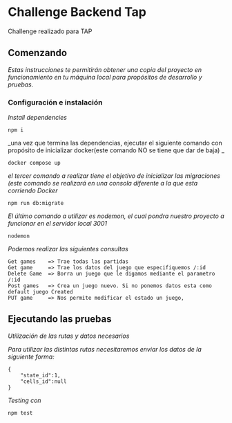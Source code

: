 # Challenge Backend Tap

Challenge realizado para TAP

## Comenzando 

_Estas instrucciones te permitirán obtener una copia del proyecto en funcionamiento en tu máquina local para propósitos de desarrollo y pruebas._

### Configuración e instalación

_Install dependencies_

```
npm i
```

_una vez que termina las dependencias, ejecutar el siguiente comando con propósito de inicializar docker(este comando NO se tiene que dar de baja) _

```
docker compose up
```

_el tercer comando a realizar tiene el objetivo de inicializar las migraciones (este comando se realizará en una consola diferente a la que esta corriendo Docker_

```
npm run db:migrate
```
_El último comando a utilizar es nodemon, el cual pondra nuestro proyecto a funcionar en el servidor local 3001_

```
nodemon
```

_Podemos realizar las siguientes consultas_

```
Get games    => Trae todas las partidas
Get game     => Trae los datos del juego que especifiquemos /:id
Delete Game  => Borra un juego que le digamos mediante el parametro /:id
Post games   => Crea un juego nuevo. Si no ponemos datos esta como default juego Created
PUT game     => Nos permite modificar el estado un juego,
```
## Ejecutando las pruebas

_Utilización de las rutas y datos necesarios_

_Para utilizar las distintas rutas necesitaremos enviar los datos de la siguiente forma:_ 

```
{
    "state_id":1,
    "cells_id":null
}
```

_Testing con_

```
npm test
```

